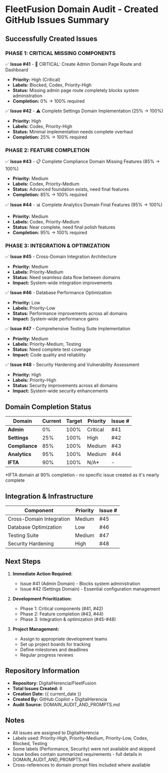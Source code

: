 # FleetFusion Domain Audit - Created GitHub Issues Summary

## Successfully Created Issues

### PHASE 1: CRITICAL MISSING COMPONENTS

✅ **Issue #41** - 🚨 CRITICAL: Create Admin Domain Page Route and Dashboard
- **Priority:** High (Critical)
- **Labels:** Blocked, Codex, Priority-High
- **Status:** Missing admin page route completely blocks system administration
- **Completion:** 0% → 100% required

✅ **Issue #42** - ⚠️ Complete Settings Domain Implementation (25% → 100%)
- **Priority:** High
- **Labels:** Codex, Priority-High
- **Status:** Minimal implementation needs complete overhaul
- **Completion:** 25% → 100% required

### PHASE 2: FEATURE COMPLETION

✅ **Issue #43** - 📋 Complete Compliance Domain Missing Features (85% → 100%)
- **Priority:** Medium
- **Labels:** Codex, Priority-Medium
- **Status:** Advanced foundation exists, need final features
- **Completion:** 85% → 100% required

✅ **Issue #44** - 📊 Complete Analytics Domain Final Features (95% → 100%)
- **Priority:** Medium
- **Labels:** Codex, Priority-Medium
- **Status:** Near complete, need final polish features
- **Completion:** 95% → 100% required

### PHASE 3: INTEGRATION & OPTIMIZATION

✅ **Issue #45** - Cross-Domain Integration Architecture
- **Priority:** Medium
- **Labels:** Priority-Medium
- **Status:** Need seamless data flow between domains
- **Impact:** System-wide integration improvements

✅ **Issue #46** - Database Performance Optimization
- **Priority:** Low
- **Labels:** Priority-Low
- **Status:** Performance improvements across all domains
- **Impact:** System-wide performance gains

✅ **Issue #47** - Comprehensive Testing Suite Implementation
- **Priority:** Medium
- **Labels:** Priority-Medium, Testing
- **Status:** Need complete test coverage
- **Impact:** Code quality and reliability

✅ **Issue #48** - Security Hardening and Vulnerability Assessment
- **Priority:** High
- **Labels:** Priority-High
- **Status:** Security improvements across all domains
- **Impact:** System-wide security enhancements

## Domain Completion Status

| Domain | Current | Target | Priority | Issue # |
|--------|---------|--------|----------|---------|
| **Admin** | 0% | 100% | Critical | #41 |
| **Settings** | 25% | 100% | High | #42 |
| **Compliance** | 85% | 100% | Medium | #43 |
| **Analytics** | 95% | 100% | Medium | #44 |
| **IFTA** | 90% | 100% | N/A* | - |

*IFTA domain at 90% completion - no specific issue created as it's nearly complete

## Integration & Infrastructure

| Component | Priority | Issue # |
|-----------|----------|---------|
| Cross-Domain Integration | Medium | #45 |
| Database Optimization | Low | #46 |
| Testing Suite | Medium | #47 |
| Security Hardening | High | #48 |

## Next Steps

1. **Immediate Action Required:**
   - Issue #41 (Admin Domain) - Blocks system administration
   - Issue #42 (Settings Domain) - Essential configuration management

2. **Development Prioritization:**
   - Phase 1: Critical components (#41, #42)
   - Phase 2: Feature completion (#43, #44)
   - Phase 3: Integration & optimization (#45-#48)

3. **Project Management:**
   - Assign to appropriate development teams
   - Set up project boards for tracking
   - Define milestones and deadlines
   - Regular progress reviews

## Repository Information

- **Repository:** DigitalHerencia/FleetFusion
- **Total Issues Created:** 8
- **Creation Date:** {{ current_date }}
- **Created By:** GitHub Copilot + DigitalHerencia
- **Audit Source:** DOMAIN_AUDIT_AND_PROMPTS.md

## Notes

- All issues are assigned to DigitalHerencia
- Labels used: Priority-High, Priority-Medium, Priority-Low, Codex, Blocked, Testing
- Some labels (Performance, Security) were not available and skipped
- Issue bodies contain summarized requirements - full details in DOMAIN_AUDIT_AND_PROMPTS.md
- Cross-references to domain prompt files included where available
